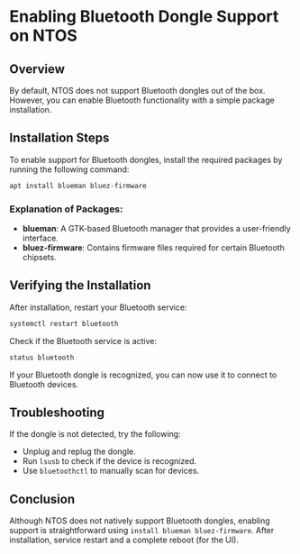 # Enabling Bluetooth Dongle Support on NTOS

## Overview
By default, NTOS does not support Bluetooth dongles out of the box. However, you can enable Bluetooth functionality with a simple package installation.

## Installation Steps
To enable support for Bluetooth dongles, install the required packages by running the following command:

```sh
apt install blueman bluez-firmware
```

### Explanation of Packages:
- **blueman**: A GTK-based Bluetooth manager that provides a user-friendly interface.
- **bluez-firmware**: Contains firmware files required for certain Bluetooth chipsets.

## Verifying the Installation
After installation, restart your Bluetooth service:

```sh
systemctl restart bluetooth
```

Check if the Bluetooth service is active:

```sh
status bluetooth
```

If your Bluetooth dongle is recognized, you can now use it to connect to Bluetooth devices.

## Troubleshooting
If the dongle is not detected, try the following:
- Unplug and replug the dongle.
- Run `lsusb` to check if the device is recognized.
- Use `bluetoothctl` to manually scan for devices.

## Conclusion
Although NTOS does not natively support Bluetooth dongles, enabling support is straightforward using `install blueman bluez-firmware`. After installation, service restart and a complete reboot (for the UI).